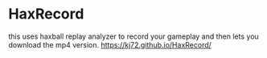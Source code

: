 # HaxRecord
this uses haxball replay analyzer to record your gameplay and then lets you download the mp4 version.
https://kj72.github.io/HaxRecord/

